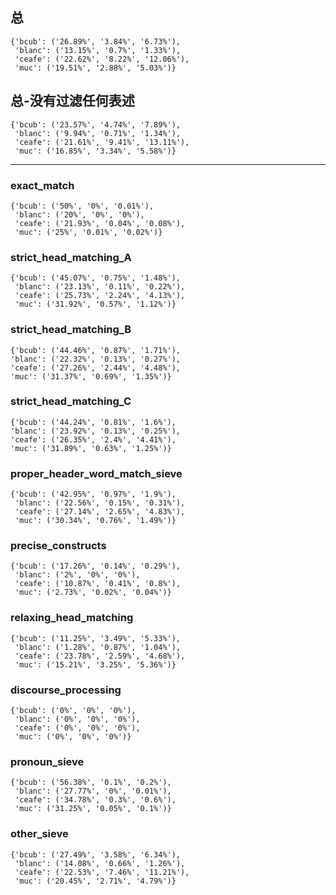 ## 总
    {'bcub': ('26.89%', '3.84%', '6.73%'),
     'blanc': ('13.15%', '0.7%', '1.33%'),
     'ceafe': ('22.62%', '8.22%', '12.06%'),
     'muc': ('19.51%', '2.88%', '5.03%')}

## 总-没有过滤任何表述

    {'bcub': ('23.57%', '4.74%', '7.89%'),
     'blanc': ('9.94%', '0.71%', '1.34%'),
     'ceafe': ('21.61%', '9.41%', '13.11%'),
     'muc': ('16.85%', '3.34%', '5.58%')}
 
---


### exact_match

    {'bcub': ('50%', '0%', '0.01%'),
     'blanc': ('20%', '0%', '0%'),
     'ceafe': ('21.93%', '0.04%', '0.08%'),
     'muc': ('25%', '0.01%', '0.02%')}
 
### strict_head_matching_A
        
    {'bcub': ('45.07%', '0.75%', '1.48%'),
     'blanc': ('23.13%', '0.11%', '0.22%'),
     'ceafe': ('25.73%', '2.24%', '4.13%'),
     'muc': ('31.92%', '0.57%', '1.12%')}
 
 
### strict_head_matching_B
 
    {'bcub': ('44.46%', '0.87%', '1.71%'),
    'blanc': ('22.32%', '0.13%', '0.27%'),
    'ceafe': ('27.26%', '2.44%', '4.48%'),
    'muc': ('31.37%', '0.69%', '1.35%')}
 
### strict_head_matching_C
 
    {'bcub': ('44.24%', '0.81%', '1.6%'),
    'blanc': ('23.92%', '0.13%', '0.25%'),
    'ceafe': ('26.35%', '2.4%', '4.41%'),
    'muc': ('31.89%', '0.63%', '1.25%')}
 
### proper_header_word_match_sieve

    {'bcub': ('42.95%', '0.97%', '1.9%'),
     'blanc': ('22.56%', '0.15%', '0.31%'),
     'ceafe': ('27.14%', '2.65%', '4.83%'),
     'muc': ('30.34%', '0.76%', '1.49%')}

### precise_constructs

    {'bcub': ('17.26%', '0.14%', '0.29%'),
     'blanc': ('2%', '0%', '0%'),
     'ceafe': ('10.87%', '0.41%', '0.8%'),
     'muc': ('2.73%', '0.02%', '0.04%')}
 
### relaxing_head_matching

    {'bcub': ('11.25%', '3.49%', '5.33%'),
     'blanc': ('1.28%', '0.87%', '1.04%'),
     'ceafe': ('23.78%', '2.59%', '4.68%'),
     'muc': ('15.21%', '3.25%', '5.36%')}
 
### discourse_processing

    {'bcub': ('0%', '0%', '0%'),
     'blanc': ('0%', '0%', '0%'),
     'ceafe': ('0%', '0%', '0%'),
     'muc': ('0%', '0%', '0%')}
 
### pronoun_sieve

    {'bcub': ('56.38%', '0.1%', '0.2%'),
     'blanc': ('27.77%', '0%', '0.01%'),
     'ceafe': ('34.78%', '0.3%', '0.6%'),
     'muc': ('31.25%', '0.05%', '0.1%')}
 
 
### other_sieve

    {'bcub': ('27.49%', '3.58%', '6.34%'),
     'blanc': ('14.08%', '0.66%', '1.26%'),
     'ceafe': ('22.53%', '7.46%', '11.21%'),
     'muc': ('20.45%', '2.71%', '4.79%')}